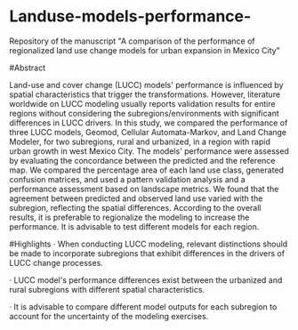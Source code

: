 # Landuse-models-performance-

Repository of the manuscript "A comparison of the performance of regionalized land use change models for urban expansion in Mexico City"

#Abstract

Land-use and cover change (LUCC) models' performance is influenced by spatial characteristics that trigger the transformations. However, literature worldwide on LUCC modeling usually reports validation results for entire regions without considering the subregions/environments with significant differences in LUCC drivers. In this study, we compared the performance of three LUCC models, Geomod, Cellular Automata-Markov, and Land Change Modeler, for two subregions, rural and urbanized, in a region with rapid urban growth in west Mexico City. The models' performance were assessed by evaluating the concordance between the predicted and the reference map. We compared the percentage area of each land use class, generated confusion matrices, and used a pattern validation analysis and a performance assessment based on landscape metrics. We found that the agreement between predicted and observed land use varied with the subregion, reflecting the spatial differences. According to the overall results, it is preferable to regionalize the modeling to increase the performance. It is advisable to test different models for each region.

#Highlights
· When conducting LUCC modeling, relevant distinctions should be made to incorporate subregions that exhibit differences in the drivers of LUCC change processes.

· LUCC model's performance differences exist between the urbanized and rural subregions with different spatial characteristics.

· It is advisable to compare different model outputs for each subregion to account for the uncertainty of the modeling exercises. 
